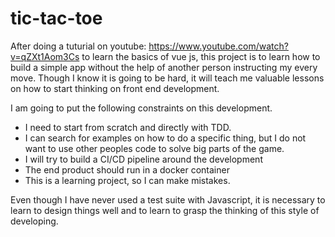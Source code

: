 # tic-tac-toe

After doing a tuturial on youtube: https://www.youtube.com/watch?v=qZXt1Aom3Cs to learn the basics of vue js, this project is to learn how to build a simple app without the help of another person instructing my every move. Though I know it is going to be hard, it will teach me valuable lessons on how to start thinking on front end development.

I am going to put the following constraints on this development.
- I need to start from scratch and directly with TDD.
- I can search for examples on how to do a specific thing, but I do not want to use other peoples code to solve big parts of the game.
- I will try to build a CI/CD pipeline around the development
- The end product should run in a docker container
- This is a learning project, so I can make mistakes.

Even though I have never used a test suite with Javascript, it is necessary to learn to design things well and to learn to grasp the thinking of this style of developing.
